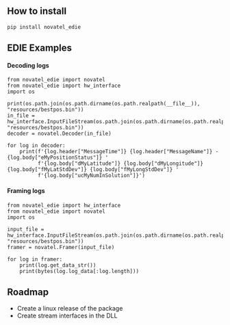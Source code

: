 ## How to install
```pip install novatel_edie```

## EDIE Examples

#### Decoding logs
```
from novatel_edie import novatel
from novatel_edie import hw_interface
import os

print(os.path.join(os.path.dirname(os.path.realpath(__file__)), "resources/bestpos.bin"))
in_file = hw_interface.InputFileStream(os.path.join(os.path.dirname(os.path.realpath(__file__)), "resources/bestpos.bin"))
decoder = novatel.Decoder(in_file)

for log in decoder:
    print(f'{log.header["MessageTime"]} {log.header["MessageName"]} - {log.body["eMyPositionStatus"]} '
          f'{log.body["dMyLatitude"]} {log.body["dMyLongitude"]} {log.body["fMyLatStdDev"]} {log.body["fMyLongStdDev"]} '
          f'{log.body["ucMyNumInSolution"]}')

```

#### Framing logs
```
from novatel_edie import hw_interface
from novatel_edie import novatel
import os

input_file = hw_interface.InputFileStream(os.path.join(os.path.dirname(os.path.realpath(__file__)), "resources/bestpos.bin"))
framer = novatel.Framer(input_file)

for log in framer:
    print(log.get_data_str())
    print(bytes(log.log_data[:log.length]))

```

## Roadmap
* Create a linux release of the package
* Create stream interfaces in the DLL
